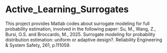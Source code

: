# Active_Learning_Surrogates
This project provides Matlab codes about surrogate modeling for full probability estimation, involved in the following paper: Su, M., Wang, Z., Bursi, O.S. and Broccardo, M., 2025. Surrogate modeling for probability distribution estimation: uniform or adaptive design?. Reliability Engineering &amp; System Safety, 261, p.111059.
